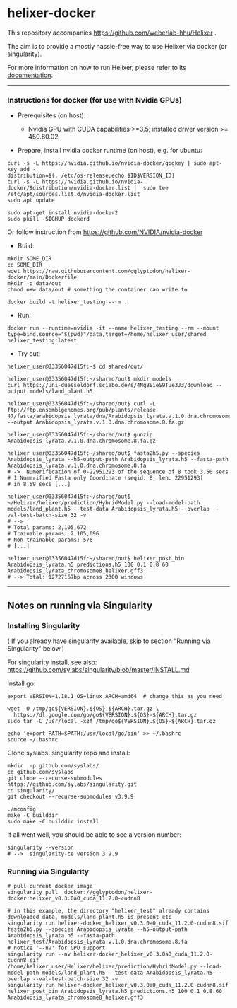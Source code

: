 # helixer-docker

This repository accompanies https://github.com/weberlab-hhu/Helixer .

The aim is to provide a mostly hassle-free way to use Helixer via docker (or singularity).

For more information on how to run Helixer, please refer to its [documentation](https://github.com/weberlab-hhu/Helixer).

--------

### Instructions for docker (for use with Nvidia GPUs) ###

- Prerequisites (on host):
  - Nvidia GPU with CUDA capabilities >=3.5; installed driver version >= 450.80.02 

- Prepare, install nvidia docker runtime (on host), e.g. for ubuntu:
```
curl -s -L https://nvidia.github.io/nvidia-docker/gpgkey | sudo apt-key add -
distribution=$(. /etc/os-release;echo $ID$VERSION_ID)
curl -s -L https://nvidia.github.io/nvidia-docker/$distribution/nvidia-docker.list |  sudo tee /etc/apt/sources.list.d/nvidia-docker.list
sudo apt update

sudo apt-get install nvidia-docker2
sudo pkill -SIGHUP dockerd 
```
Or follow instruction from https://github.com/NVIDIA/nvidia-docker



- Build:
```
mkdir SOME_DIR
cd SOME_DIR
wget https://raw.githubusercontent.com/gglyptodon/helixer-docker/main/Dockerfile
mkdir -p data/out
chmod o+w data/out # something the container can write to

docker build -t helixer_testing --rm .
```


- Run:
```
docker run --runtime=nvidia -it --name helixer_testing --rm --mount type=bind,source="$(pwd)"/data,target=/home/helixer_user/shared helixer_testing:latest
```


- Try out:
```
helixer_user@03356047d15f:~$ cd shared/out/

helixer_user@03356047d15f:~/shared/out$ mkdir models
curl https://uni-duesseldorf.sciebo.de/s/4NqBSieS9Tue3J3/download --output models/land_plant.h5

helixer_user@03356047d15f:~/shared/out$ curl -L ftp://ftp.ensemblgenomes.org/pub/plants/release-47/fasta/arabidopsis_lyrata/dna/Arabidopsis_lyrata.v.1.0.dna.chromosome.8.fa.gz --output Arabidopsis_lyrata.v.1.0.dna.chromosome.8.fa.gz

helixer_user@03356047d15f:~/shared/out$ gunzip Arabidopsis_lyrata.v.1.0.dna.chromosome.8.fa.gz

helixer_user@03356047d15f:~/shared/out$ fasta2h5.py --species Arabidopsis_lyrata --h5-output-path Arabidopsis_lyrata.h5 --fasta-path Arabidopsis_lyrata.v.1.0.dna.chromosome.8.fa
# ->  Numerification of 0-22951293 of the sequence of 8 took 3.50 secs
# 1 Numerified Fasta only Coordinate (seqid: 8, len: 22951293)
# in 8.59 secs [...]

helixer_user@03356047d15f:~/shared/out$ ~/Helixer/helixer/prediction/HybridModel.py --load-model-path models/land_plant.h5 --test-data Arabidopsis_lyrata.h5 --overlap --val-test-batch-size 32 -v
# -->
# Total params: 2,105,672
# Trainable params: 2,105,096
# Non-trainable params: 576
# [...]

helixer_user@03356047d15f:~/shared/out$ helixer_post_bin Arabidopsis_lyrata.h5 predictions.h5 100 0.1 0.8 60 Arabidopsis_lyrata_chromosome8_helixer.gff3
# --> Total: 12727167bp across 2300 windows

```
-----------------------------------

Notes on running via Singularity 
---

### Installing Singularity ###

( If you already have singularity available, skip to section "Running via Singularity" below.)

For singularity install, see also: 
https://github.com/sylabs/singularity/blob/master/INSTALL.md

Install go:
```
export VERSION=1.18.1 OS=linux ARCH=amd64  # change this as you need

wget -O /tmp/go${VERSION}.${OS}-${ARCH}.tar.gz \
  https://dl.google.com/go/go${VERSION}.${OS}-${ARCH}.tar.gz
sudo tar -C /usr/local -xzf /tmp/go${VERSION}.${OS}-${ARCH}.tar.gz

echo 'export PATH=$PATH:/usr/local/go/bin' >> ~/.bashrc
source ~/.bashrc
```

Clone syslabs' singularity repo and install: 
```
mkdir  -p github.com/syslabs/
cd github.com/syslabs
git clone --recurse-submodules https://github.com/sylabs/singularity.git
cd singularity/
git checkout --recurse-submodules v3.9.9

./mconfig
make -C builddir
sudo make -C builddir install

```

If all went well, you should be able to see a version number:
```
singularity --version
# -->  singularity-ce version 3.9.9

```

### Running via Singularity ###

```
# pull current docker image 
singularity pull  docker://gglyptodon/helixer-docker:helixer_v0.3.0a0_cuda_11.2.0-cudnn8

# in this example, the directory "helixer_test" already contains downloaded data, models/land_plant.h5 is present etc 
singularity run helixer-docker_helixer_v0.3.0a0_cuda_11.2.0-cudnn8.sif fasta2h5.py --species Arabidopsis_lyrata --h5-output-path Arabidopsis_lyrata.h5 --fasta-path helixer_test/Arabidopsis_lyrata.v.1.0.dna.chromosome.8.fa
# notice '--nv' for GPU support
singularity run --nv helixer-docker_helixer_v0.3.0a0_cuda_11.2.0-cudnn8.sif /home/helixer_user/Helixer/helixer/prediction/HybridModel.py --load-model-path models/land_plant.h5 --test-data Arabidopsis_lyrata.h5 --overlap --val-test-batch-size 32 -v
singularity run helixer-docker_helixer_v0.3.0a0_cuda_11.2.0-cudnn8.sif helixer_post_bin Arabidopsis_lyrata.h5 predictions.h5 100 0.1 0.8 60 Arabidopsis_lyrata_chromosome8_helixer.gff3
```
